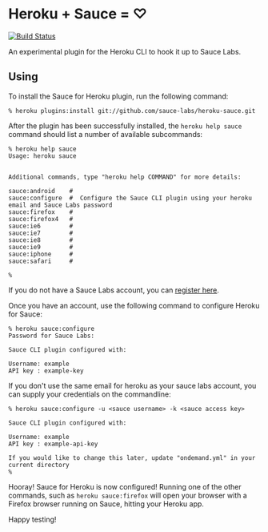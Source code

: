 # Heroku + Sauce = ♡

[![Build
Status](https://buildhive.cloudbees.com/job/rtyler/job/heroku-sauce/badge/icon)](https://buildhive.cloudbees.com/job/rtyler/job/heroku-sauce/)

An experimental plugin for the Heroku CLI to hook it up to Sauce Labs.


## Using

To install the Sauce for Heroku plugin, run the following command:

    % heroku plugins:install git://github.com/sauce-labs/heroku-sauce.git

After the plugin has been successfully installed, the `heroku help sauce`
command should list a number of available subcommands:

    % heroku help sauce
    Usage: heroku sauce


    Additional commands, type "heroku help COMMAND" for more details:

    sauce:android    # 
    sauce:configure  #  Configure the Sauce CLI plugin using your heroku email and Sauce Labs password
    sauce:firefox    # 
    sauce:firefox4   # 
    sauce:ie6        # 
    sauce:ie7        # 
    sauce:ie8        # 
    sauce:ie9        # 
    sauce:iphone     # 
    sauce:safari     # 

    %


If you do not have a Sauce Labs account, you can [register here](https://saucelabs.com/signup/plan/free).


Once you have an account, use the following command to configure Heroku for
Sauce:

    % heroku sauce:configure
    Password for Sauce Labs:

    Sauce CLI plugin configured with:
 
    Username: example
    API key : example-key

If you don't use the same email for heroku as your sauce labs account, you can supply your credentials on the commandline:

    % heroku sauce:configure -u <sauce username> -k <sauce access key>
    
    Sauce CLI plugin configured with:

    Username: example
    API key : example-api-key

    If you would like to change this later, update "ondemand.yml" in your current directory
    %


Hooray! Sauce for Heroku is now configured! Running one of the other commands,
such as `heroku sauce:firefox` will open your browser with a Firefox browser
running on Sauce, hitting your Heroku app.

Happy testing!
